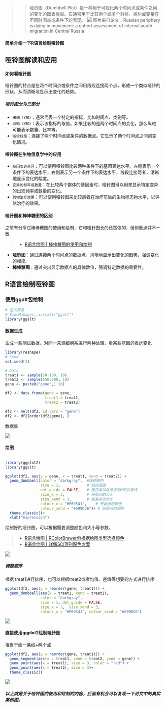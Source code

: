 >> 哑铃图（Dumbbell Plot）是一种用于可视化两个时间点或条件之间的变化的图表类型。它通常用于比较两个或多个群体、类别或变量在不同时间点或条件下的表现。
![](https://files.mdnice.com/user/23696/32a0f9f5-9c58-47ff-9704-ae3cf010ebdc.png)
图片来自论文：Russian periphery is dying in movement: a cohort assessment of internal youth migration in Central Russia

#### 简单介绍一下R语言绘制哑铃图

## 哑铃图解读和应用

#### 如何看哑铃图

哑铃图的特点是在两个时间点或条件之间用线段连接两个点，形成一个类似哑铃的形状，从而清晰地显示出变化的趋势。

##### 哑铃图分为三部分
- `横轴（Y轴）`：通常代表一个特定的指标，比如时间点、类别等。
- `纵轴（X轴）`：表示该指标的取值。如果比较的是两个时间点的变化，那么纵轴可能表示数量、比率等。
- `哑铃线段`：连接了两个时间点或条件的数据点。它显示了两个时间点之间的变化情况。

#### 哑铃图在生物信息学中的应用

- `基因表达差异`：可以使用哑铃图比较两种条件下的基因表达水平。左侧表示一个条件下的表达水平，右侧表示另一个条件下的表达水平，线段连接两者，清晰地显示变化的幅度。
- `变异的频率或数量`：在比较两个群体的基因组时，哑铃图可以用来显示特定变异的出现频率或数量的变化。
- `药物治疗效果`：可以使用哑铃图来比较患者在治疗前后的生物标志物水平，以评估治疗的效果。

#### 哑铃图和棒棒糖图的区别
之前有分享过棒棒糖图的使用和绘制，它和哑铃图长的还蛮像的，但侧重点并不一致
> - [R语言绘图 | 棒棒糖图的使用和绘制](https://mp.weixin.qq.com/s?__biz=Mzg2NjYzNjQ4Ng==&mid=2247486577&idx=1&sn=8c2f47b3e3858ff9631af2bc66e03b62&chksm=ce468bd8f93102ce46db53b42aa60c9e9ad514c30c5ad17fe53b027d2c40a8b9db06773a41ba&token=210000706&lang=zh_CN#rd)
- **哑铃图**：通过连接两个时间点的数据点，清晰地显示出变化的趋势，强调变化的幅度。
- **棒棒糖图**：通过突出显示数据点的具体数值，强调特定数据的重要性。


## R语言绘制哑铃图
### 使用ggalt包绘制

```r
# 包的安装
# BiocManager::install("ggalt")
library(ggalt)
```
#### 数据生成

生成一些测试数据，对同一来源细胞系进行两种处理，看某些基因的表达变化

```r
library(reshape)
# Seed
set.seed(1)

# Data
treat1 <- sample(50:150, 10)
treat2 <- sample(150:500, 10)
gene <- paste0("gene",1:10)

df2 <- data.frame(gene = gene,
                  treat1 = treat1,
                  treat2 = treat2)

df2 <- melt(df2, id.vars = "gene")
df2 <- df2[order(df2$gene), ]
```
数据集

![](https://files.mdnice.com/user/23696/411e5303-a406-458d-91dc-9627f05678d2.png)

#### 绘图

```r

library(ggplot2)
library(ggalt)

ggplot(df2, aes(y = gene, x = treat1, xend = treat2)) +
  geom_dumbbell(color = "darkgray",  #线的颜色
                size = 1,            # 线的宽度
                dot_guide = FALSE,   # 是否添加从原点到X的引导线
                size_x = 3,          # 开始点的大小
                size_xend = 3,       # 结束点的大小
                colour_x = "#F69541",    # 开始点的颜色
                colour_xend = "#699DC6")+ # 结束点的颜色
  theme_classic()+
  xlab("expression")
```

绘制好的哑铃图，可以根据需要调整颜色和大小等参数。

>- [R语言绘图 | RColorBrewer包根据绘图类型选择颜色](https://mp.weixin.qq.com/s?__biz=Mzg2NjYzNjQ4Ng==&mid=2247486132&idx=1&sn=0eaad01ceaaabe87a0a34727d072b66f&chksm=ce468d1df931040b0acd8b51535c6677ef13d8f02f2d218a389e6257908e1e78998a3e03bae8&token=1838202505&lang=zh_CN&scene=21#wechat_redirect)
>- [R语言绘图 | 详解SCI顶刊配色方案](https://mp.weixin.qq.com/s?__biz=Mzg2NjYzNjQ4Ng==&mid=2247485950&idx=1&sn=649c7e76d3c5b6384ef604c1358ed056&chksm=ce468e57f9310741bbf19a3bf95c6295cb16be54413e05a78ab01599c2f22c845b4399c835bb&token=672002762&lang=zh_CN#rd)

![](https://files.mdnice.com/user/23696/dd4c08dd-8397-4303-a210-3314cda9e51c.png)

##### 调整顺序

根据 treat1进行排序，也可以根据treat2或者均值、差值等想要的方式进行排序
```r
ggplot(df2, aes(y = reorder(gene, treat1))) +
  geom_dumbbell(aes(x = treat1, xend = treat2),
                color = "darkgray",
                size = 1, dot_guide = FALSE, 
                size_x = 3,  size_xend = 3,
                colour_x = "#F69541", colour_xend = "#699DC6")
```

![](https://files.mdnice.com/user/23696/702e3db2-8281-4d61-9c51-2e3933a64e10.png)

#### 直接使用ggplot2绘制哑铃图
相当于画一条线+两个点
```r
ggplot(df2, aes(y = reorder(gene, treat1))) +
  geom_segment(aes(x = treat1, xend = treat2, yend = gene)) +
  geom_point(aes(x = treat1), size = 3, color = "red") +
  geom_point(aes(x = treat2), size = 3)+
  theme_classic()
```

![](https://files.mdnice.com/user/23696/a4e77e8f-65ff-467d-9837-8ad8845d0c6e.png)

##### 以上就是关于哑铃图的使用和绘制的内容，后面有机会可以复现一下论文中的真实案例图。